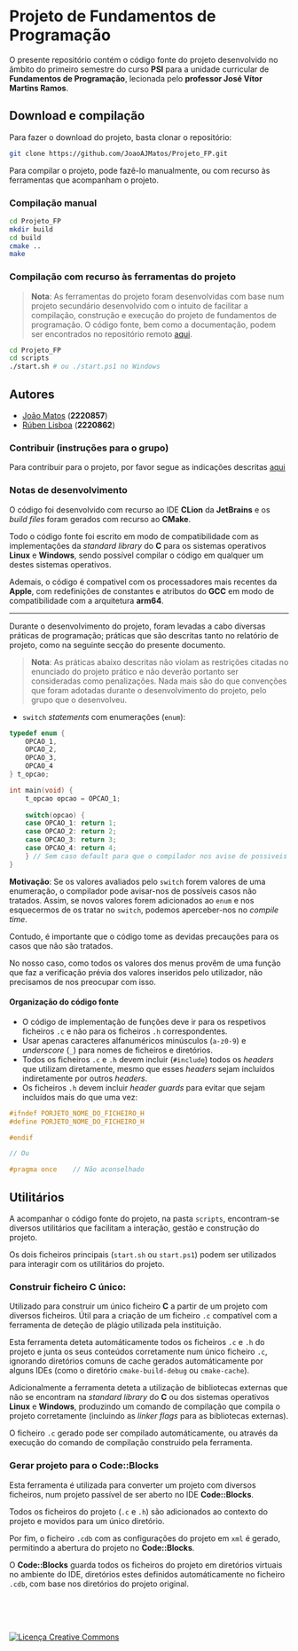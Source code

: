 # Projeto de Fundamentos de Programação

O presente repositório contém o código fonte do projeto
desenvolvido no âmbito do primeiro semestre do curso __PSI__
para a unidade curricular de __Fundamentos de Programação__, lecionada pelo __professor José Vítor Martins Ramos__.

## Download e compilação

Para fazer o download do projeto, basta clonar o repositório:

``` bash
git clone https://github.com/JoaoAJMatos/Projeto_FP.git
```

Para compilar o projeto, pode fazê-lo manualmente, ou com recurso às ferramentas que acompanham o projeto.

### Compilação manual

```bash
cd Projeto_FP
mkdir build
cd build
cmake ..
make
```

### Compilação com recurso às ferramentas do projeto

> __Nota__: As ferramentas do projeto foram desenvolvidas com base num projeto secundário desenvolvido com o intuito de facilitar a compilação, construção e execução do projeto de fundamentos de programação. O código fonte, bem como a documentação, podem ser encontrados no repositório remoto [aqui](https://github.com/JoaoAJMatos/PyCtx).

```bash
cd Projeto_FP
cd scripts
./start.sh # ou ./start.ps1 no Windows
```

## Autores

* [João Matos](https://github.com/JoaoAJMatos) (__2220857__)
* [Rúben Lisboa](https://github.com/Lisboa14) (__2220862__)

### Contribuir (instruções para o grupo)

Para contribuir para o projeto, por favor segue as indicações descritas [aqui](CONTRIBUIR.md)

### Notas de desenvolvimento

O código foi desenvolvido com recurso ao IDE __CLion__ da __JetBrains__ e os _build files_ foram gerados com recurso ao __CMake__. 

Todo o código fonte foi escrito em modo de compatibilidade com as implementações da _standard library_ do __C__ para os sistemas operativos __Linux__ e __Windows__, sendo possível compilar o código em qualquer um destes sistemas operativos.

Ademais, o código é compativel com os processadores mais recentes da __Apple__, com redefinições de constantes e atributos do __GCC__ em modo de compatibilidade com a arquitetura __arm64__.

<hr>

Durante o desenvolvimento do projeto, foram levadas a cabo diversas práticas de programação;
práticas que são descritas tanto no relatório de projeto, como na seguinte secção do presente
documento.

> __Nota__: As práticas abaixo descritas não violam as restrições citadas no enunciado do
> projeto prático e não deverão portanto ser consideradas como penalizações. Nada mais são
> do que convenções que foram adotadas durante o desenvolvimento do projeto, pelo grupo que o
> desenvolveu.

- `switch` _statements_ com enumerações (`enum`):

```c
typedef enum {
    OPCAO_1,
    OPCAO_2,
    OPCAO_3,
    OPCAO_4
} t_opcao;

int main(void) {
    t_opcao opcao = OPCAO_1;
    
    switch(opcao) {
    case OPCAO_1: return 1;
    case OPCAO_2: return 2;
    case OPCAO_3: return 3;
    case OPCAO_4: return 4;
    } // Sem caso default para que o compilador nos avise de possiveis casos não tratados
}
```

__Motivação__: Se os valores avaliados pelo `switch` forem valores de uma enumeração, o
compilador pode avisar-nos de possíveis casos não tratados. Assim, se novos valores forem
adicionados ao `enum` e nos esquecermos de os tratar no `switch`, podemos aperceber-nos no
_compile time_.

Contudo, é importante que o código tome as devidas precauções para os casos que não são
tratados. 

No nosso caso, como todos os valores dos menus provêm de uma função que faz a verificação
prévia dos valores inseridos pelo utilizador, não precisamos de nos preocupar com isso.

#### Organização do código fonte

- O código de implementação de funções deve ir para os respetivos ficheiros `.c` e não para os
ficheiros `.h` correspondentes.
- Usar apenas caracteres alfanuméricos minúsculos (`a-z0-9`) e _underscore_ (`_`) para nomes de ficheiros e diretórios.
- Todos os ficheiros `.c` e `.h` devem incluir (`#include`) todos os _headers_ que utilizam diretamente, mesmo que
esses _headers_ sejam incluídos indiretamente por outros _headers_.
- Os ficheiros `.h` devem incluir _header guards_ para evitar que sejam incluídos mais do que uma vez:

```c
#ifndef PORJETO_NOME_DO_FICHEIRO_H
#define PORJETO_NOME_DO_FICHEIRO_H

#endif

// Ou

#pragma once    // Não aconselhado
```

## Utilitários

A acompanhar o código fonte do projeto, na pasta `scripts`, encontram-se diversos utilitários que facilitam a interação, gestão e construção do projeto.

Os dois ficheiros principais (`start.sh` ou `start.ps1`) podem ser utilizados para interagir com os utilitários do projeto.

### Construir ficheiro C único:

Utilizado para construir um único ficheiro __C__ a partir de um projeto com diversos ficheiros. Útil para a criação de um ficheiro `.c` compatível com a ferramenta de deteção de plágio utilizada pela instituição.

Esta ferramenta deteta automáticamente todos os ficheiros `.c` e `.h` do projeto e junta os seus conteúdos corretamente num único ficheiro `.c`, ignorando diretórios comuns de cache gerados automáticamente por alguns IDEs (como o diretório `cmake-build-debug` ou `cmake-cache`).

Adicionalmente a ferramenta deteta a utilização de bibliotecas externas que não se encontram na _standard library_ do __C__ ou dos sistemas operativos __Linux__ e __Windows__, produzindo um comando de compilação que compila o projeto corretamente (incluindo as _linker flags_ para as bibliotecas externas).

O ficheiro `.c` gerado pode ser compilado automáticamente, ou através da execução do comando de compilação construido pela ferramenta.

### Gerar projeto para o Code::Blocks

Esta ferramenta é utilizada para converter um projeto com diversos ficheiros, num projeto passível de ser aberto no IDE __Code::Blocks__.

Todos os ficheiros do projeto (`.c` e `.h`) são adicionados ao contexto do projeto e movidos para um único diretório.

Por fim, o ficheiro `.cdb` com as configurações do projeto em `xml` é gerado, permitindo a abertura do projeto no __Code::Blocks__.

O __Code::Blocks__ guarda todos os ficheiros do projeto em diretórios virtuais no ambiente do IDE, diretórios estes definidos automáticamente no ficheiro `.cdb`, com base nos diretórios do projeto original.

<br>
<br>
<br>

<a rel="license" href="http://creativecommons.org/licenses/by-nc-nd/4.0/"><img alt="Licença Creative Commons" style="border-width:0" src="https://i.creativecommons.org/l/by-nc-nd/4.0/88x31.png" /></a>